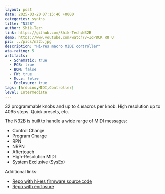 ```yaml
---
layout: post
date: 2025-03-20 07:15:46 +0000
categories: synths
title: "N32B"
author: Shik-Tech
link: https://github.com/Shik-Tech/N32B
demo: https://www.youtube.com/watch?v=IgP8CK_R8_U
pic: ../pics/n32b.jpg
description: "Hi-res macro MIDI controller"
ata-rating: 5
artifacts:
  - Schematic: true
  - PCB: true
  - BOM: false
  - FW: true
  - Docs: false
  - Enclosure: true
tags: [Arduino,MIDI,Controller]
level: Intermediate
---
```


32 programmable knobs and up to 4 macros per knob. High resolution up to 4095 steps. Quick presets, etc.

The N32B is built to handle a wide range of MIDI messages:
- Control Change
- Program Change
- RPN
- NRPN
- Aftertouch
- High-Resolution MIDI
- System Exclusive (SysEx)

Additional links:
- [Repo with hi-res firmware source code](https://github.com/Shik-Tech/N32B_HiRes)
- [Repo with enclosure](https://github.com/Shik-Tech/N32B-V3-Enclosure)